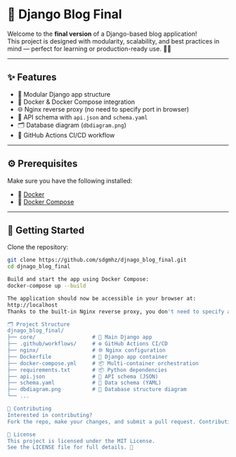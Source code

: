 # 📝 Django Blog Final

Welcome to the **final version** of a Django-based blog application!  
This project is designed with modularity, scalability, and best practices in mind — perfect for learning or production-ready use. 🧠🚀

---

## ✨ Features

- 🧱 Modular Django app structure
- 🐳 Docker & Docker Compose integration
- 🌐 Nginx reverse proxy (no need to specify port in browser)
- 📜 API schema with `api.json` and `schema.yaml`
- 🗂️ Database diagram (`dbdiagram.png`)
- 🔁 GitHub Actions CI/CD workflow

---

## ⚙️ Prerequisites

Make sure you have the following installed:

- 🐳 [Docker](https://www.docker.com/)
- 🧩 [Docker Compose](https://docs.docker.com/compose/)

---

## 🚀 Getting Started

Clone the repository:

```bash
git clone https://github.com/sdgmhz/djnago_blog_final.git
cd djnago_blog_final

Build and start the app using Docker Compose:
docker-compose up --build

The application should now be accessible in your browser at:
http://localhost
Thanks to the built-in Nginx reverse proxy, you don't need to specify any port manually. 🌐✨

🗂️ Project Structure
djnago_blog_final/
├── core/                  # 🧩 Main Django app
├── .github/workflows/     # ⚙️ GitHub Actions CI/CD
├── nginx/                 # 🌐 Nginx configuration
├── Dockerfile             # 🐳 Django app container
├── docker-compose.yml     # 📦 Multi-container orchestration
├── requirements.txt       # 📦 Python dependencies
├── api.json               # 📄 API schema (JSON)
├── schema.yaml            # 📄 Data schema (YAML)
├── dbdiagram.png          # 🧬 Database structure diagram
└── ...

🤝 Contributing
Interested in contributing?
Fork the repo, make your changes, and submit a pull request. Contributions are always welcome! 💡

📄 License
This project is licensed under the MIT License.
See the LICENSE file for full details. 📜
